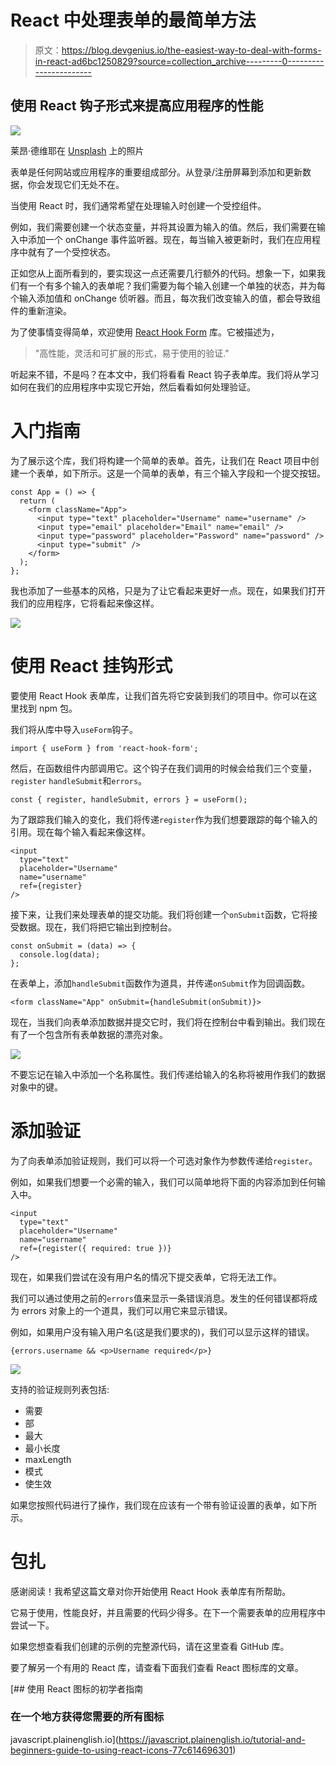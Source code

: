 # React 中处理表单的最简单方法

> 原文：<https://blog.devgenius.io/the-easiest-way-to-deal-with-forms-in-react-ad6bc1250829?source=collection_archive---------0----------------------->

## 使用 React 钩子形式来提高应用程序的性能

![](img/c1b2586f0f3bab8d59ad9969e7fb0ecf.png)

莱昂·德维耶在 [Unsplash](https://unsplash.com?utm_source=medium&utm_medium=referral) 上的照片

表单是任何网站或应用程序的重要组成部分。从登录/注册屏幕到添加和更新数据，你会发现它们无处不在。

当使用 React 时，我们通常希望在处理输入时创建一个受控组件。

例如，我们需要创建一个状态变量，并将其设置为输入的值。然后，我们需要在输入中添加一个 onChange 事件监听器。现在，每当输入被更新时，我们在应用程序中就有了一个受控状态。

正如您从上面所看到的，要实现这一点还需要几行额外的代码。想象一下，如果我们有一个有多个输入的表单呢？我们需要为每个输入创建一个单独的状态，并为每个输入添加值和 onChange 侦听器。而且，每次我们改变输入的值，都会导致组件的重新渲染。

为了使事情变得简单，欢迎使用 [React Hook Form](https://www.npmjs.com/package/react-hook-form) 库。它被描述为，

> "高性能，灵活和可扩展的形式，易于使用的验证."

听起来不错，不是吗？在本文中，我们将看看 React 钩子表单库。我们将从学习如何在我们的应用程序中实现它开始，然后看看如何处理验证。

# 入门指南

为了展示这个库，我们将构建一个简单的表单。首先，让我们在 React 项目中创建一个表单，如下所示。这是一个简单的表单，有三个输入字段和一个提交按钮。

```
const App = () => {
  return (
    <form className="App">
      <input type="text" placeholder="Username" name="username" />
      <input type="email" placeholder="Email" name="email" />
      <input type="password" placeholder="Password" name="password" />
      <input type="submit" />
    </form>
  );
};
```

我也添加了一些基本的风格，只是为了让它看起来更好一点。现在，如果我们打开我们的应用程序，它将看起来像这样。

![](img/7c025bf317ebc25bdbdc5f7003f1cf73.png)

# 使用 React 挂钩形式

要使用 React Hook 表单库，让我们首先将它安装到我们的项目中。你可以在这里找到 npm 包。

我们将从库中导入`useForm`钩子。

```
import { useForm } from 'react-hook-form';
```

然后，在函数组件内部调用它。这个钩子在我们调用的时候会给我们三个变量，`register` `handleSubmit`和`errors`。

```
const { register, handleSubmit, errors } = useForm();
```

为了跟踪我们输入的变化，我们将传递`register`作为我们想要跟踪的每个输入的引用。现在每个输入看起来像这样。

```
<input
  type="text"
  placeholder="Username"
  name="username"
  ref={register}
/>
```

接下来，让我们来处理表单的提交功能。我们将创建一个`onSubmit`函数，它将接受数据。现在，我们将把它输出到控制台。

```
const onSubmit = (data) => {
  console.log(data);
};
```

在表单上，添加`handleSubmit`函数作为道具，并传递`onSubmit`作为回调函数。

```
<form className="App" onSubmit={handleSubmit(onSubmit)}>
```

现在，当我们向表单添加数据并提交它时，我们将在控制台中看到输出。我们现在有了一个包含所有表单数据的漂亮对象。

![](img/f21ff9913c5c2366283bc67251260f3b.png)

不要忘记在输入中添加一个名称属性。我们传递给输入的名称将被用作我们的数据对象中的键。

# 添加验证

为了向表单添加验证规则，我们可以将一个可选对象作为参数传递给`register`。

例如，如果我们想要一个必需的输入，我们可以简单地将下面的内容添加到任何输入中。

```
<input
  type="text"
  placeholder="Username"
  name="username"
  ref={register({ required: true })}
/>
```

现在，如果我们尝试在没有用户名的情况下提交表单，它将无法工作。

我们可以通过使用之前的`errors`值来显示一条错误消息。发生的任何错误都将成为 errors 对象上的一个道具，我们可以用它来显示错误。

例如，如果用户没有输入用户名(这是我们要求的)，我们可以显示这样的错误。

```
{errors.username && <p>Username required</p>}
```

![](img/f2578ad03eb03b0c86500490a8adcaf8.png)

支持的验证规则列表包括:

*   需要
*   部
*   最大
*   最小长度
*   maxLength
*   模式
*   使生效

如果您按照代码进行了操作，我们现在应该有一个带有验证设置的表单，如下所示。

# 包扎

感谢阅读！我希望这篇文章对你开始使用 React Hook 表单库有所帮助。

它易于使用，性能良好，并且需要的代码少得多。在下一个需要表单的应用程序中尝试一下。

如果您想查看我们创建的示例的完整源代码，请在这里查看 GitHub 库。

要了解另一个有用的 React 库，请查看下面我们查看 React 图标库的文章。

[](https://javascript.plainenglish.io/tutorial-and-beginners-guide-to-using-react-icons-77c614696301) [## 使用 React 图标的初学者指南

### 在一个地方获得您需要的所有图标

javascript.plainenglish.io](https://javascript.plainenglish.io/tutorial-and-beginners-guide-to-using-react-icons-77c614696301)